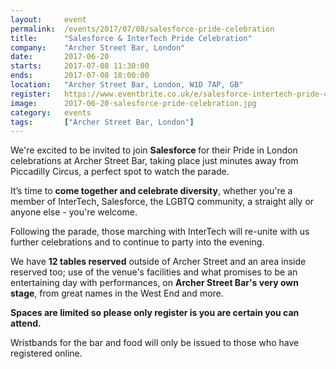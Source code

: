 ```yaml
---
layout: 	event
permalink:	/events/2017/07/08/salesforce-pride-celebration
title:		"Salesforce & InterTech Pride Celebration"
company:	"Archer Street Bar, London"
date:		2017-06-20
starts:		2017-07-08 11:30:00
ends: 		2017-07-08 18:00:00
location:	"Archer Street Bar, London, W1D 7AP, GB"
register:	https://www.eventbrite.co.uk/e/salesforce-intertech-pride-celebration-tickets-35536039250
image: 		2017-06-20-salesforce-pride-celebration.jpg
category:	events
tags:		["Archer Street Bar, London"]
---
```


We're excited to be invited to join <b>Salesforce </b>for their Pride in London celebrations at Archer Street Bar, taking place just minutes away from Piccadilly Circus, a perfect spot to watch the parade.

It’s time to <b>come together and celebrate diversity</b>, whether you're a member of InterTech, Salesforce, the LGBTQ community, a straight ally or anyone else - you're welcome.

Following the parade, those marching with InterTech will re-unite with us further celebrations and to continue to party into the evening.

We have <b>12 tables reserved</b> outside of Archer Street and an area inside reserved too; use of the venue's facilities and what promises to be an entertaining day with performances, on <b>Archer Street Bar's very own stage</b>, from great names in the West End and more.

<b>Spaces are limited so please only register is you are certain you can attend. </b>

Wristbands for the bar and food will only be issued to those who have registered online.